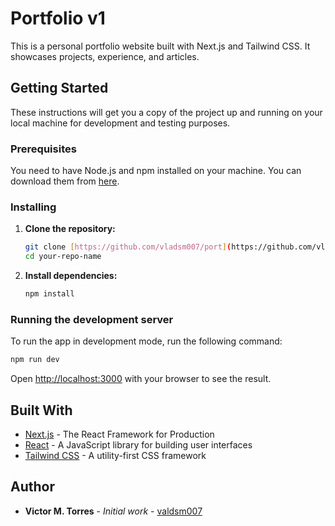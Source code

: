 # Portfolio v1

This is a personal portfolio website built with Next.js and Tailwind CSS. It showcases projects, experience, and articles.

## Getting Started

These instructions will get you a copy of the project up and running on your local machine for development and testing purposes.

### Prerequisites

You need to have Node.js and npm installed on your machine. You can download them from [here](https://nodejs.org/).

### Installing

1. **Clone the repository:**
   ```bash
   git clone [https://github.com/vladsm007/port](https://github.com/vladsm007/port)
   cd your-repo-name
   ```
2. **Install dependencies:**
   ```bash
   npm install
   ```

### Running the development server

To run the app in development mode, run the following command:
```bash
npm run dev
```
Open [http://localhost:3000](http://localhost:3000) with your browser to see the result.

## Built With

* [Next.js](https://nextjs.org/) - The React Framework for Production
* [React](https://reactjs.org/) - A JavaScript library for building user interfaces
* [Tailwind CSS](https://tailwindcss.com/) - A utility-first CSS framework

## Author

* **Victor M. Torres** - *Initial work* - [valdsm007](https://github.com/vladsm007)
